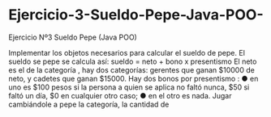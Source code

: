 # Ejercicio-3-Sueldo-Pepe-Java-POO-
Ejercicio Nº3 Sueldo Pepe (Java POO)

Implementar los objetos necesarios para calcular el sueldo de pepe.
El sueldo se pepe se calcula así: sueldo = neto + bono x presentismo
El neto es el de la categoría , hay dos categorías: gerentes que ganan $10000 de neto, y
cadetes que ganan $15000.
Hay dos bonos por presentismo :
● en uno es $100 pesos si la persona a quien se aplica no faltó nunca, $50 si faltó un día,
$0 en cualquier otro caso;
● en el otro es nada.
Jugar cambiándole a pepe la categoría, la cantidad de
